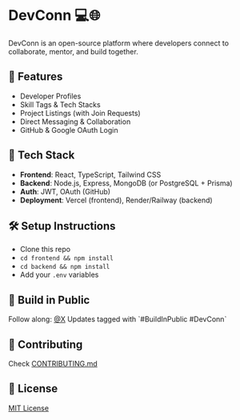 # DevConn 💻🌐

DevConn is an open-source platform where developers connect to collaborate, mentor, and build together.

## 🌟 Features
- Developer Profiles
- Skill Tags & Tech Stacks
- Project Listings (with Join Requests)
- Direct Messaging & Collaboration
- GitHub & Google OAuth Login

## 🚀 Tech Stack
- **Frontend**: React, TypeScript, Tailwind CSS
- **Backend**: Node.js, Express, MongoDB (or PostgreSQL + Prisma)
- **Auth**: JWT, OAuth (GitHub)
- **Deployment**: Vercel (frontend), Render/Railway (backend)

## 🛠️ Setup Instructions
- Clone this repo
- `cd frontend && npm install`
- `cd backend && npm install`
- Add your `.env` variables

## 📢 Build in Public
Follow along: [@X]([https://twitter.com/yourTwitter](https://x.com/rahulstha353))  
Updates tagged with `#BuildInPublic #DevConn`

## 🤝 Contributing
Check [CONTRIBUTING.md](./CONTRIBUTING.md)

## 📄 License
[MIT License](./LICENSE)
